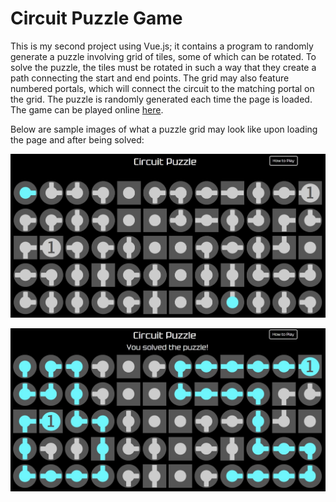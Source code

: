 # Circuit Puzzle Game

This is my second project using Vue.js; it contains a program to randomly generate a puzzle involving grid of tiles, some of which can be rotated. To solve the puzzle, the tiles must be rotated in such a way that they create a path connecting the start and end points. The grid may also feature numbered portals, which will connect the circuit to the matching portal on the grid. The puzzle is randomly generated each time the page is loaded. The game can be played online [here](https://www.bensta.epizy.com/circuit/).

Below are sample images of what a puzzle grid may look like upon loading the page and after being solved:

![Randomly generated circuit](circuit_unsolved.jpg?raw=true "Randomly generated circuit")

![Solved circuit](circuit.jpg?raw=true "Solved circuit")
